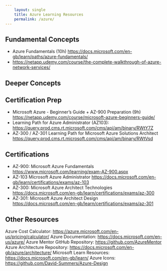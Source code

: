 ```yaml
---
    layout: single
    title: Azure Learning Resources
    permalink: /azure/
---
```


## Fundamental Concepts
* Azure Fundamentals (10h) https://docs.microsoft.com/en-gb/learn/paths/azure-fundamentals/
* https://netapp.udemy.com/course/the-complete-walkthrough-of-azure-network-services/

## Deeper Concepts

## Certification Prep
* Microsoft Azure - Beginner’s Guide + AZ-900 Preparation (9h) https://netapp.udemy.com/course/microsoft-azure-beginners-guide/
* Learning Path for Azure Administrator (AZ103): https://query.prod.cms.rt.microsoft.com/cms/api/am/binary/RWtY7Z
* AZ-300 / AZ-301 Learning Path for Microsoft Azure Solutions Architect https://query.prod.cms.rt.microsoft.com/cms/api/am/binary/RWtVsd

## Certifications
* AZ-900: Microsoft Azure Fundamentals https://www.microsoft.com/learning/exam-AZ-900.aspx
* AZ-103 Microsoft Azure Administrator https://docs.microsoft.com/en-gb/learn/certifications/exams/az-103
* AZ-300: Microsoft Azure Architect Technologies https://docs.microsoft.com/en-gb/learn/certifications/exams/az-300
* AZ-301: Microsoft Azure Architect Design https://docs.microsoft.com/en-gb/learn/certifications/exams/az-301

## Other Resources
Azure Cost Calculator: https://azure.microsoft.com/en-us/pricing/calculator/
Azure Documentation: https://docs.microsoft.com/en-us/azure/
Azure Mentor GitHub Repository: https://github.com/AzureMentor
Azure Architecture Repository: https://docs.microsoft.com/en-gb/azure/architecture/
Microsoft Learn Resources: https://docs.microsoft.com/en-gb/learn/
Azure Icons: https://github.com/David-Summers/Azure-Design
